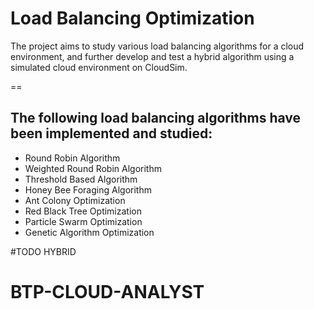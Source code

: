 # **Load Balancing Optimization**

The project aims to study various load balancing algorithms for a cloud environment, and further develop and test a hybrid algorithm using a simulated cloud environment on CloudSim.

==
## The following load balancing algorithms have been implemented and studied:
- Round Robin Algorithm
- Weighted Round Robin Algorithm
- Threshold Based Algorithm
- Honey Bee Foraging Algorithm
- Ant Colony Optimization
- Red Black Tree Optimization
- Particle Swarm Optimization
- Genetic Algorithm Optimization

#TODO HYBRID

# BTP-CLOUD-ANALYST
